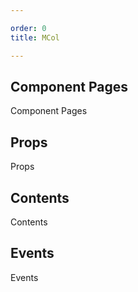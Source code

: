 ```yaml
---

order: 0
title: MCol

---
```

 
## Component Pages
 
Component Pages
 
## Props
 
Props
 
## Contents
 
Contents
 
## Events
 
Events
 
